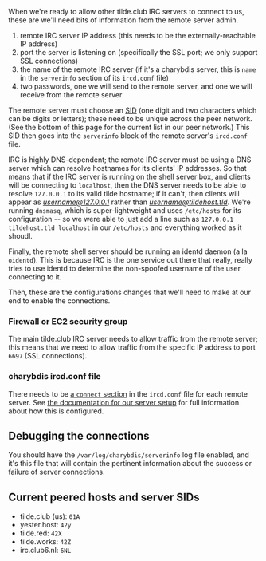 When we're ready to allow other tilde.club IRC servers to connect to us, these are we'll need bits of information from the remote server admin.

1. remote IRC server IP address (this needs to be the externally-reachable IP address)
1. port the server is listening on (specifically the SSL port; we only support SSL connections)
1. the name of the remote IRC server (if it's a charybdis server, this is `name` in the `serverinfo` section of its `ircd.conf` file)
1. two passwords, one we will send to the remote server, and one we will receive from the remote server

The remote server must choose an [SID](http://www.stack.nl/~jilles/irc/charybdis-oper-guide/configlines.htm) (one digit and two characters which can be digits or letters); these need to be unique across the peer network. (See the bottom of this page for the current list in our peer network.) This SID then goes into the `serverinfo` block of the remote server's `ircd.conf` file.

IRC is highly DNS-dependent; the remote IRC server must be using a DNS server which can resolve hostnames for its clients' IP addresses. So that means that if the IRC server is running on the shell server box, and clients will be connecting to `localhost`, then the DNS server needs to be able to resolve `127.0.0.1` to its valid tilde hostname; if it can't, then clients will appear as *username@127.0.0.1* rather than *username@tildehost.tld*. We're running `dnsmasq`, which is super-lightweight and uses `/etc/hosts` for its configuration -- so we were able to just add a line such as `127.0.0.1 tildehost.tld localhost` in our `/etc/hosts` and everything worked as it shoudl.

Finally, the remote shell server should be running an identd daemon (a la `oidentd`). This is because IRC is the one service out there that really, really tries to use identd to determine the non-spoofed username of the user connecting to it.

Then, these are the configurations changes that we'll need to make at our end to enable the connections.

### Firewall or EC2 security group

The main tilde.club IRC server needs to allow traffic from the remote server; this means that we need to allow traffic from the specific IP address to port `6697` (SSL connections).

### charybdis ircd.conf file

There needs to be [a `connect` section](https://github.com/tildeclub/tilde.club/blob/master/docs/ircserver.md#connect-section) in the `ircd.conf` file for each remote server. See [the documentation for our server setup](https://github.com/tildeclub/tilde.club/blob/master/docs/ircserver.md#connect-section) for full information about how this is configured.

## Debugging the connections

You should have the `/var/log/charybdis/serverinfo` log file enabled, and it's this file that will contain the pertinent information about the success or failure of server connections.

## Current peered hosts and server SIDs

* tilde.club (us): `01A`
* yester.host: `42y`
* tilde.red: `42X`
* tilde.works: `42Z`
* irc.club6.nl: `6NL`
